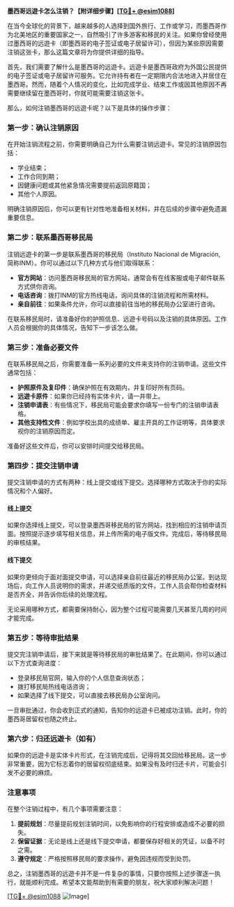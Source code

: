 **墨西哥远遊卡怎么注销？【附详细步骤】[[TG💪+ @esim1088](https://t.me/s/esim1088)]**

在当今全球化的背景下，越来越多的人选择到国外旅行、工作或学习，而墨西哥作为北美地区的重要国家之一，自然吸引了许多游客和移民的关注。如果你曾经使用过墨西哥的远遊卡（即墨西哥的电子签证或电子居留许可），但因为某些原因需要注销这张卡，那么这篇文章将为你提供详细的指导。

首先，我们需要了解什么是墨西哥的远遊卡。远遊卡是墨西哥政府为外国公民提供的电子签证或电子居留许可服务。它允许持有者在一定期限内合法地进入并居住在墨西哥。然而，随着个人情况的变化，比如完成学业、结束工作或因其他原因不再需要继续留在墨西哥时，你就可能需要注销这张卡。

那么，如何注销墨西哥的远遊卡呢？以下是具体的操作步骤：

### **第一步：确认注销原因**
在开始注销流程之前，你需要明确自己为什么需要注销远遊卡。常见的注销原因包括：
- 学业结束；
- 工作合同到期；
- 因健康问题或其他紧急情况需要提前返回原籍国；
- 其他个人原因。

明确注销原因后，你可以更有针对性地准备相关材料，并在后续的步骤中避免遗漏重要信息。

### **第二步：联系墨西哥移民局**
注销远遊卡的第一步是联系墨西哥的移民局（Instituto Nacional de Migración, 简称INM）。你可以通过以下几种方式与他们取得联系：
- **官方网站**：访问墨西哥移民局的官方网站，通常会有在线客服或电子邮件联系方式供你咨询。
- **电话咨询**：拨打INM的官方热线电话，询问具体的注销流程和所需材料。
- **亲自前往**：如果条件允许，你可以直接前往当地的移民局办公室进行咨询。

在联系移民局时，请准备好你的护照信息、远遊卡号码以及注销的具体原因。工作人员会根据你的具体情况，告知下一步该怎么做。

### **第三步：准备必要文件**
在联系移民局之后，你需要准备一系列必要的文件来支持你的注销申请。这些文件通常包括：
- **护照原件及复印件**：确保护照在有效期内，并复印好所有页码。
- **远遊卡原件**：如果你已经持有实体卡片，请一并带上。
- **注销申请表**：有些情况下，移民局可能会要求你填写一份专门的注销申请表格。
- **其他支持性文件**：例如学校出具的成绩单、雇主开具的工作证明等，具体要求视你的注销原因而定。

准备好这些文件后，你可以安排时间提交给移民局。

### **第四步：提交注销申请**
提交注销申请的方式有两种：线上提交或线下提交。选择哪种方式取决于你的实际情况和个人偏好。

#### **线上提交**
如果你选择线上提交，可以登录墨西哥移民局的官方网站，找到相应的注销申请页面。按照提示逐步填写相关信息，并上传所需的电子版文件。完成后，等待移民局的审核结果。

#### **线下提交**
如果你更倾向于面对面提交申请，可以选择亲自前往最近的移民局办公室。到达现场后，向工作人员说明你的需求，并递交纸质版的文件。工作人员会帮你检查材料是否齐全，并告诉你后续的处理流程。

无论采用哪种方式，都需要保持耐心，因为整个过程可能需要几天甚至几周的时间才能完成。

### **第五步：等待审批结果**
提交完注销申请后，接下来就是等待移民局的审批结果了。在此期间，你可以通过以下方式查询进度：
- 登录移民局官网，输入你的个人信息查询状态；
- 拨打移民局热线电话咨询；
- 如果选择了线下提交，可以直接去移民局办公室询问。

一旦审批通过，你会收到正式的通知，告知你的远遊卡已被成功注销。此时，你的墨西哥居留权也随之终止。

### **第六步：归还远遊卡（如有）**
如果你的远遊卡是实体卡片形式，在注销完成后，记得将其交回给移民局。这一步非常重要，因为它标志着你的居留权彻底结束。如果没有及时归还卡片，可能会引发不必要的麻烦。

### **注意事项**
在整个注销过程中，有几个事项需要注意：
1. **提前规划**：尽量提前规划注销时间，以免影响你的行程安排或造成不必要的损失。
2. **保留证据**：无论是线上还是线下提交申请，都要保存好相关的凭证，以备不时之需。
3. **遵守规定**：严格按照移民局的要求操作，避免因违规而受到处罚。

总之，注销墨西哥的远遊卡并不是一件复杂的事情，只要你按照上述步骤逐一执行，就能顺利完成。希望本文能帮助到有需要的朋友，祝大家顺利解决问题！

[[TG💪+ @esim1088](https://t.me/s/esim1088) ![Image](https://i.postimg.cc/4NQfJmqS/Snipaste-2025-05-13-00-14-12.png)]